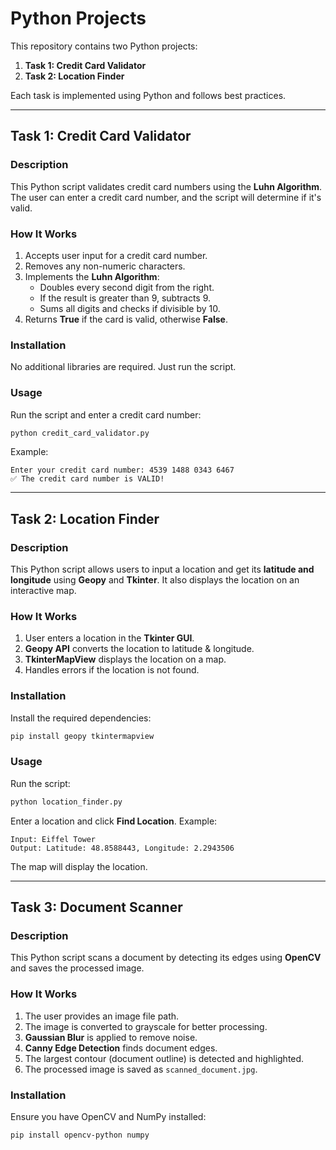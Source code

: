# Python Projects

This repository contains two Python projects:

1. **Task 1: Credit Card Validator**
2. **Task 2: Location Finder**

Each task is implemented using Python and follows best practices.

---

## **Task 1: Credit Card Validator**
### **Description**
This Python script validates credit card numbers using the **Luhn Algorithm**. The user can enter a credit card number, and the script will determine if it's valid.

### **How It Works**
1. Accepts user input for a credit card number.
2. Removes any non-numeric characters.
3. Implements the **Luhn Algorithm**:
   - Doubles every second digit from the right.
   - If the result is greater than 9, subtracts 9.
   - Sums all digits and checks if divisible by 10.
4. Returns **True** if the card is valid, otherwise **False**.

### **Installation**
No additional libraries are required. Just run the script.

### **Usage**
Run the script and enter a credit card number:
```sh
python credit_card_validator.py
```
Example:
```
Enter your credit card number: 4539 1488 0343 6467
✅ The credit card number is VALID!
```

---

## **Task 2: Location Finder**
### **Description**
This Python script allows users to input a location and get its **latitude and longitude** using **Geopy** and **Tkinter**. It also displays the location on an interactive map.

### **How It Works**
1. User enters a location in the **Tkinter GUI**.
2. **Geopy API** converts the location to latitude & longitude.
3. **TkinterMapView** displays the location on a map.
4. Handles errors if the location is not found.

### **Installation**
Install the required dependencies:
```sh
pip install geopy tkintermapview
```

### **Usage**
Run the script:
```sh
python location_finder.py
```
Enter a location and click **Find Location**. Example:
```
Input: Eiffel Tower
Output: Latitude: 48.8588443, Longitude: 2.2943506
```
The map will display the location.

---
## **Task 3: Document Scanner**
### **Description**
This Python script scans a document by detecting its edges using **OpenCV** and saves the processed image.

### **How It Works**
1. The user provides an image file path.
2. The image is converted to grayscale for better processing.
3. **Gaussian Blur** is applied to remove noise.
4. **Canny Edge Detection** finds document edges.
5. The largest contour (document outline) is detected and highlighted.
6. The processed image is saved as `scanned_document.jpg`.

### **Installation**
Ensure you have OpenCV and NumPy installed:
```sh
pip install opencv-python numpy